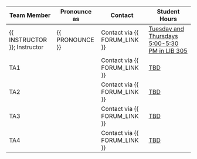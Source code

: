 | Team Member                  | Pronounce as    | Contact                      | Student Hours                                                                                                                                                                                                                                                                                                                       |
|------------------------------|-----------------|------------------------------|-------------------------------------------------------------------------------------------------------------------------------------------------------------------------------------------------------------------------------------------------------------------------------------------------------------------------------------|
| {{ INSTRUCTOR }}; Instructor | {{ PRONOUNCE }} | Contact via {{ FORUM_LINK }} | [Tuesday and Thursdays 5:00-5:30 PM in LIB 305](https://maps.ok.ubc.ca/?marker=-119.39542919983717%2C49.94002277328711%2C%2C%2C%2C&markertemplate=%7B%22title%22%3A%22Library%20(LIB)%22%2C%22longitude%22%3A-119.39542919983717%2C%22latitude%22%3A49.94002277328711%2C%22isIncludeShareUrl%22%3Atrue%7D&level=6) |
| TA1                          |                 | Contact via {{ FORUM_LINK }} | [TBD]()                                                                                                                                                                                                                                                                                                                             |
| TA2                          |                 | Contact via {{ FORUM_LINK }} | [TBD]()                                                                                                                                                                                                                                                                                                                             |
| TA3                          |                 | Contact via {{ FORUM_LINK }} | [TBD]()                                                                                                                                                                                                                                                                                                                             |
| TA4                          |                 | Contact via {{ FORUM_LINK }} | [TBD]()                                                                                                                                                                                                                                                                                                                             |